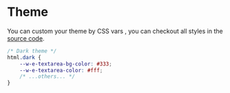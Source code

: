 # Theme

You can custom your theme by CSS vars , you can checkout all styles in the [source code](https://github.com/wangeditor-next/wangEditor/blob/master/packages/editor/src/assets/index.less).

```css
/* Dark theme */
html.dark {
    --w-e-textarea-bg-color: #333;
    --w-e-textarea-color: #fff;
    /* ...others... */
}
```
